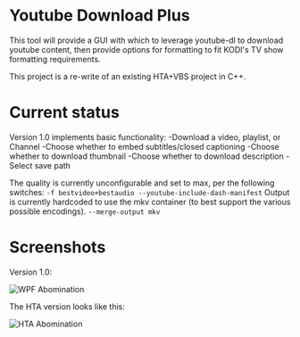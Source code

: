 # Youtube Download Plus
 This tool will provide a GUI with which to leverage youtube-dl to download youtube content, then provide options for formatting to fit KODI's TV show formatting requirements.

 This project is a re-write of an existing HTA+VBS project in C++.

# Current status
Version 1.0 implements basic functionality:
-Download a video, playlist, or Channel
-Choose whether to embed subtitles/closed captioning
-Choose whether to download thumbnail
-Choose whether to download description
-Select save path

The quality is currently unconfigurable and set to max, per the following switches:
```-f bestvideo+bestaudio --youtube-include-dash-manifest```
Output is currently hardcoded to use the mkv container (to best support the various possible encodings).
```--merge-output mkv```

# Screenshots

Version 1.0:

![WPF Abomination](https://i.imgur.com/XXLI9E9.png?raw=true)

The HTA version looks like this:

![HTA Abomination](https://i.imgur.com/jl3wzoY.png?raw=true)